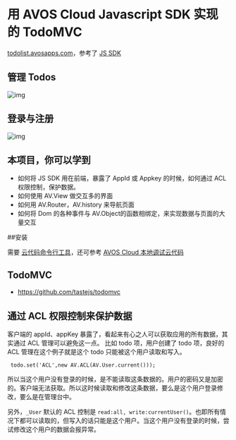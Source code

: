 # 用 AVOS Cloud Javascript SDK 实现的 TodoMVC

[todolist.avosapps.com](http://todolist.avosapps.com/)，参考了 [JS SDK](https://cn.avoscloud.com/docs/js_guide.html)

## 管理 Todos 
![img](https://github.com/avoscloud/todo/blob/master/readme/todo.png)

## 登录与注册
![img](https://github.com/avoscloud/todo/blob/master/readme/login.png)

## 本项目，你可以学到

* 如何将 JS SDK 用在前端，暴露了 AppId 或 Appkey 的时候，如何通过 ACL 权限控制，保护数据。
* 如何使用 AV.View 做交互多的界面
* 如何用 AV.Router，AV.history 来导航页面
* 如何将 Dom 的各种事件与 AV.Object的函数相绑定，来实现数据与页面的大量交互

##安装

需要 [云代码命令行工具](https://blog.avoscloud.com/591/)，还可参考 [AVOS Cloud 本地调试云代码](https://blog.avoscloud.com/561/)

## TodoMVC

- https://github.com/tastejs/todomvc

## 通过 ACL 权限控制来保护数据
客户端的 appId、appKey 暴露了，看起来有心之人可以获取应用的所有数据，其实通过 ACL 管理可以避免这一点。
比如 todo 项，用户创建了 todo 项，良好的 ACL 管理在这个例子就是这个 todo 只能被这个用户读取和写入。

```
 todo.set('ACL',new AV.ACL(AV.User.current()));
```

所以当这个用户没有登录的时候，是不能读取这条数据的。用户的密码又是加密的。客户端无法获取。所以这时候读取和修改这条数据，要么是这个用户登录修改，要么是在管理台中。

另外，`_User` 默认的 ACL 控制是 `read:all, write:currentUser()`。也即所有情况下都可以读取的，但写入的话只能是这个用户。当这个用户没有登录的时候，尝试修改这个用户的数据会报异常。
